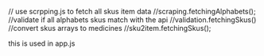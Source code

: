 // use scrpping.js to fetch all skus item data
//scraping.fetchingAlphabets();
//validate if all alphabets skus match with the api
//validation.fetchingSkus()
//convert skus arrays to medicines
//sku2item.fetchingSkus();

this is used in app.js
